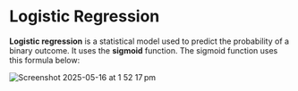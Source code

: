 # Logistic Regression

**Logistic regression** is a statistical model used to predict the probability of a binary outcome. It uses the **sigmoid** function. The sigmoid function uses this formula below: 




                         
![Screenshot 2025-05-16 at 1 52 17 pm](https://github.com/user-attachments/assets/3cb31e11-5f43-468b-8fcb-8e4fd53c7391)


